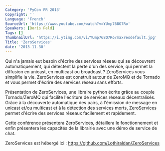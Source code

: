 ```yaml
---
Category: 'PyCon FR 2013'
Copyright: ''
Language: 'French'
SourceUrl: 'https://www.youtube.com/watch?v=YUmp768O7Ro'
Speakers: [Boris Feld]
Tags: []
ThumbnailUrl: 'https://i.ytimg.com/vi/YUmp768O7Ro/maxresdefault.jpg'
Title: 'ZeroServices'
date: '2013-11-30'
---
```

Qui n'a jamais eut besoin d'écrire des services réseau qui se découvrent automatiquement, qui détectent la perte d'un des service, qui permet la diffusion en unicast, en multicast ou broadcast ? ZeroServices vous simplifie la vie. ZeroServices est construit autour de ZeroMQ et de Tornado et vous permet d'écrire des services réseau sans efforts.

Présentation de ZeroServices, une libraire python écrite grâce au couple Tornado/ZeroMQ qui facilite l'écriture de services réseaux décentralisés. Grâce à la découverte automatique des pairs, à l'émission de message en unicast et/ou multicast et à la détection des services morts, ZeroServices permet d'écrire des services réseaux facilement et rapidement.

Cette conférence présentera ZeroServices, détaillera le fonctionnement et enfin présentera les capacités de la librairie avec une démo de service de chat.

ZeroServices est hébergé ici : https://github.com/Lothiraldan/ZeroServices